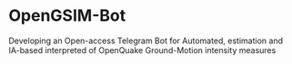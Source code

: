 # OpenGSIM-Bot
Developing an Open-access Telegram Bot for Automated, estimation and IA-based interpreted of OpenQuake Ground-Motion intensity measures
